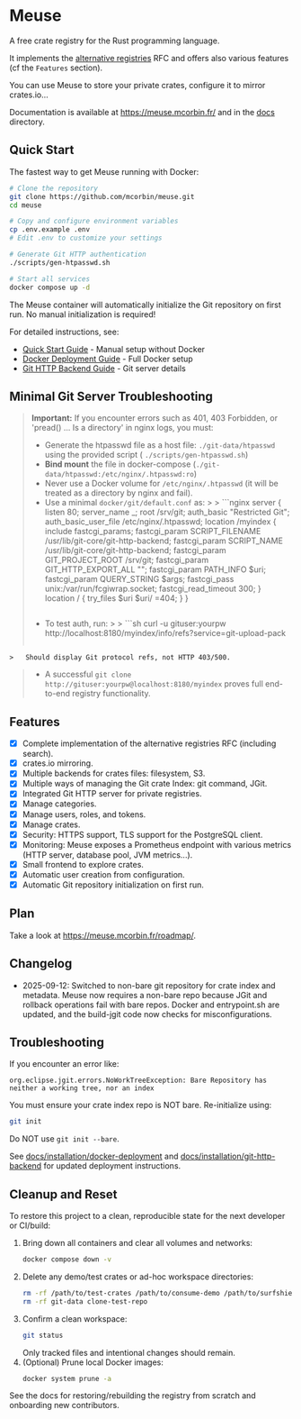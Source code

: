 # Meuse

A free crate registry for the Rust programming language.

It implements the [alternative registries](https://github.com/rust-lang/rfcs/blob/master/text/2141-alternative-registries.md) RFC and offers also various features (cf the `Features` section).

You can use Meuse to store your private crates, configure it to mirror crates.io...

Documentation is available at https://meuse.mcorbin.fr/ and in the [docs](./docs/) directory.

## Quick Start

The fastest way to get Meuse running with Docker:

```bash
# Clone the repository
git clone https://github.com/mcorbin/meuse.git
cd meuse

# Copy and configure environment variables
cp .env.example .env
# Edit .env to customize your settings

# Generate Git HTTP authentication
./scripts/gen-htpasswd.sh

# Start all services
docker compose up -d
```

The Meuse container will automatically initialize the Git repository on first run. No manual initialization is required!

For detailed instructions, see:

- [Quick Start Guide](./docs/installation/quick-start/_index.md) - Manual setup without Docker
- [Docker Deployment Guide](./docs/installation/docker-deployment/_index.md) - Full Docker setup
- [Git HTTP Backend Guide](./docs/installation/git-http-backend/_index.md) - Git server details

## Minimal Git Server Troubleshooting

> **Important:** If you encounter errors such as 401, 403 Forbidden, or 'pread() ... Is a directory' in nginx logs, you
> must:
>
> - Generate the htpasswd file as a host file: `./git-data/htpasswd` using the provided script (
    `./scripts/gen-htpasswd.sh`)
> - **Bind mount** the file in docker-compose (`./git-data/htpasswd:/etc/nginx/.htpasswd:ro`)
> - Never use a Docker volume for `/etc/nginx/.htpasswd` (it will be treated as a directory by nginx and fail).
> - Use a minimal `docker/git/default.conf` as:
    >
    >   ```nginx
>   server {
>     listen 80;
>     server_name _;
>     root /srv/git;
>     auth_basic "Restricted Git";
>     auth_basic_user_file /etc/nginx/.htpasswd;
>     location /myindex {
>       include fastcgi_params;
>       fastcgi_param SCRIPT_FILENAME /usr/lib/git-core/git-http-backend;
>       fastcgi_param SCRIPT_NAME /usr/lib/git-core/git-http-backend;
>       fastcgi_param GIT_PROJECT_ROOT /srv/git;
>       fastcgi_param GIT_HTTP_EXPORT_ALL "";
>       fastcgi_param PATH_INFO $uri;
>       fastcgi_param QUERY_STRING $args;
>       fastcgi_pass unix:/var/run/fcgiwrap.socket;
>       fastcgi_read_timeout 300;
>     }
>     location / {
>       try_files $uri $uri/ =404;
>     }
>   }
>   ```
>
> - To test auth, run:
    >
    >   ```sh
>   curl -u gituser:yourpw http://localhost:8180/myindex/info/refs?service=git-upload-pack
>   ```
    >   Should display Git protocol refs, not HTTP 403/500.
>
> - A successful `git clone http://gituser:yourpw@localhost:8180/myindex` proves full end-to-end registry functionality.

## Features

- [x] Complete implementation of the alternative registries RFC (including search).
- [x] crates.io mirroring.
- [x] Multiple backends for crates files: filesystem, S3.
- [x] Multiple ways of managing the Git crate Index: git command, JGit.
- [x] Integrated Git HTTP server for private registries.
- [x] Manage categories.
- [x] Manage users, roles, and tokens.
- [x] Manage crates.
- [x] Security: HTTPS support, TLS support for the PostgreSQL client.
- [x] Monitoring: Meuse exposes a Prometheus endpoint with various metrics (HTTP server, database pool, JVM metrics...).
- [x] Small frontend to explore crates.
- [x] Automatic user creation from configuration.
- [x] Automatic Git repository initialization on first run.

## Plan

Take a look at https://meuse.mcorbin.fr/roadmap/.

## Changelog

- 2025-09-12: Switched to non-bare git repository for crate index and metadata. Meuse now requires a non-bare repo
  because JGit and rollback operations fail with bare repos. Docker and entrypoint.sh are updated, and the build-jgit
  code now checks for misconfigurations.

## Troubleshooting

If you encounter an error like:

```
org.eclipse.jgit.errors.NoWorkTreeException: Bare Repository has neither a working tree, nor an index
```

You must ensure your crate index repo is NOT bare. Re-initialize using:

```bash
git init
```

Do NOT use `git init --bare`.

See [docs/installation/docker-deployment](./docs/installation/docker-deployment/_index.md)
and [docs/installation/git-http-backend](./docs/installation/git-http-backend/_index.md) for updated deployment
instructions.

## Cleanup and Reset

To restore this project to a clean, reproducible state for the next developer or CI/build:

1. Bring down all containers and clear all volumes and networks:
   ```sh
   docker compose down -v
   ```
2. Delete any demo/test crates or ad-hoc workspace directories:
   ```sh
   rm -rf /path/to/test-crates /path/to/consume-demo /path/to/surfshield-cli /path/to/surfshield-utils
   rm -rf git-data clone-test-repo
   ```
3. Confirm a clean workspace:
   ```sh
   git status
   ```
   Only tracked files and intentional changes should remain.
4. (Optional) Prune local Docker images:
   ```sh
   docker system prune -a
   ```

See the docs for restoring/rebuilding the registry from scratch and onboarding new contributors.
